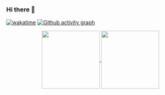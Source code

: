 ### Hi there 👋

<!--
**blackkiv/blackkiv** is a ✨ _special_ ✨ repository because its `README.md` (this file) appears on your GitHub profile.

Here are some ideas to get you started:

- 🔭 I’m currently working on ...
- 🌱 I’m currently learning ...
- 👯 I’m looking to collaborate on ...
- 🤔 I’m looking for help with ...
- 💬 Ask me about ...
- 📫 How to reach me: ...
- 😄 Pronouns: ...
- ⚡ Fun fact: ...
-->
  [![wakatime](https://wakatime.com/badge/user/81aed929-9cfa-441b-9bcd-c4730c53ed1b.svg)](https://wakatime.com/@81aed929-9cfa-441b-9bcd-c4730c53ed1b)
  [![Github activity graph](https://activity-graph.herokuapp.com/graph?username=blackkiv&theme=tokyonight&hide_border=true&color=BDDFFF&line=6E93B5&point=BDDFFF)](https://github.com/blackkiv?tab=repositories)
<p align="center">
  <a href="https://github.com/blackkiv?tab=repositories">
    <img
      align="center"
      height="155"
      src="https://github-readme-stats.vercel.app/api/top-langs/?username=blackkiv&layout=compact&theme=tokyonight&hide_border=true"
    />
  </a>
  <a href="https://github.com/blackkiv?tab=repositories">
    <img
      align="center"
      height="155"
      src="https://github-readme-stats.vercel.app/api?username=blackkiv&count_private=true&show_icons=true&custom_title=Github%20Status&hide=issues&theme=tokyonight&hide_border=true"
    />
  </a>
</p>
